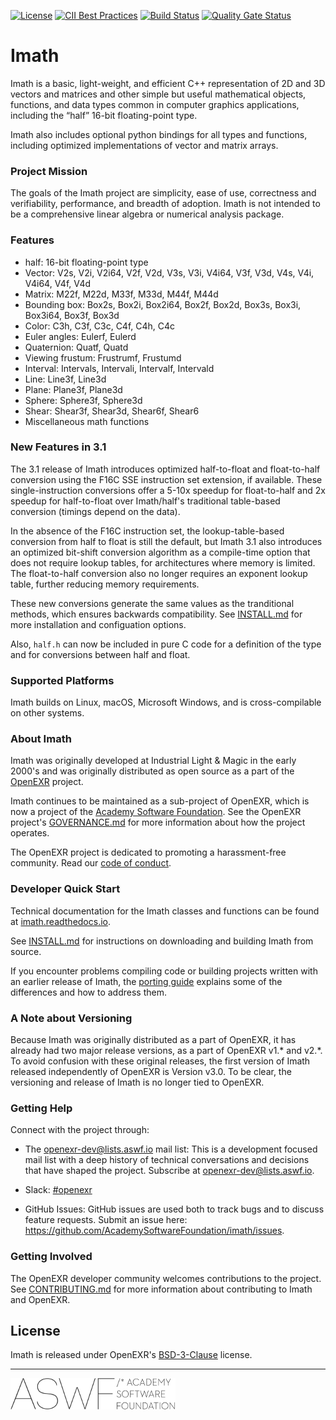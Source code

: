 [![License](https://img.shields.io/github/license/AcademySoftwareFoundation/Imath)](LICENSE.md)
[![CII Best Practices](https://bestpractices.coreinfrastructure.org/projects/2799/badge)](https://bestpractices.coreinfrastructure.org/projects/2799)
[![Build Status](https://dev.azure.com/academysoftwarefoundation/Academy%20Software%20Foundation/_apis/build/status/academysoftwarefoundation.Imath)](https://dev.azure.com/academysoftwarefoundation/Academy%20Software%20Foundation/_build?definitionId=4&_a=summary)
[![Quality Gate Status](https://sonarcloud.io/api/project_badges/measure?project=AcademySoftwareFoundation_Imath&metric=alert_status)](https://sonarcloud.io/dashboard?id=AcademySoftwareFoundation_Imath)

# Imath

Imath is a basic, light-weight, and efficient C++ representation of 2D
and 3D vectors and matrices and other simple but useful mathematical
objects, functions, and data types common in computer graphics
applications, including the “half” 16-bit floating-point type.

Imath also includes optional python bindings for all types and
functions, including optimized implementations of vector and matrix
arrays. 

### Project Mission

The goals of the Imath project are simplicity, ease of use,
correctness and verifiability, performance, and breadth of
adoption. Imath is not intended to be a comprehensive linear algebra
or numerical analysis package.

### Features

* half: 16-bit floating-point type
* Vector: V2s, V2i, V2i64, V2f, V2d, V3s, V3i, V4i64, V3f, V3d, V4s, V4i, V4i64, V4f, V4d 
* Matrix: M22f, M22d, M33f, M33d, M44f, M44d 
* Bounding box: Box2s, Box2i, Box2i64, Box2f, Box2d, Box3s, Box3i, Box3i64, Box3f, Box3d
* Color: C3h, C3f, C3c, C4f, C4h, C4c 
* Euler angles: Eulerf, Eulerd
* Quaternion: Quatf, Quatd
* Viewing frustum: Frustrumf, Frustumd
* Interval: Intervals, Intervali, Intervalf, Intervald
* Line: Line3f, Line3d
* Plane: Plane3f, Plane3d
* Sphere: Sphere3f, Sphere3d
* Shear: Shear3f, Shear3d, Shear6f, Shear6
* Miscellaneous math functions
  
### New Features in 3.1

The 3.1 release of Imath introduces optimized half-to-float and
float-to-half conversion using the F16C SSE instruction set extension,
if available. These single-instruction conversions offer a 5-10x
speedup for float-to-half and 2x speedup for half-to-float over
Imath/half's traditional table-based conversion (timings depend on the
data).

In the absence of the F16C instruction set, the lookup-table-based
conversion from half to float is still the default, but Imath 3.1 also
introduces an optimized bit-shift conversion algorithm as a
compile-time option that does not require lookup tables, for
architectures where memory is limited. The float-to-half conversion
also no longer requires an exponent lookup table, further reducing
memory requirements.

These new conversions generate the same values as the tranditional
methods, which ensures backwards compatibility.  See
[INSTALL.md](INSTALL.md#imath-configuration-settings) for more
installation and configuation options.

Also, ``half.h`` can now be included in pure C code for a definition
of the type and for conversions between half and float.

### Supported Platforms

Imath builds on Linux, macOS, Microsoft Windows, and is
cross-compilable on other systems.

### About Imath

Imath was originally developed at Industrial Light & Magic in the
early 2000's and was originally distributed as open source as a part
of the [OpenEXR](https://github.com/AcademySoftwareFoundation/openexr)
project.

Imath continues to be maintained as a sub-project of OpenEXR, which is
now a project of the [Academy Software
Foundation](https://www.aswf.io).  See
the OpenEXR project's [GOVERNANCE.md](https://github.com/AcademySoftwareFoundation/openexr/blob/master/GOVERNANCE.md)
for more information about how the project operates.

The OpenEXR project is dedicated to promoting a harassment-free
community. Read our [code of conduct](CODE_OF_CONDUCT.md).

### Developer Quick Start

Technical documentation for the Imath classes and functions can be found at
[imath.readthedocs.io](https://imath.readthedocs.io).

See [INSTALL.md](INSTALL.md) for instructions on downloading and building Imath
from source.

If you encounter problems compiling code or building projects written
with an earlier release of Imath, the [porting
guide](https://github.com/AcademySoftwareFoundation/Imath/blob/master/docs/PortingGuide2-3.md)
explains some of the differences and how to address them.

### A Note about Versioning

Because Imath was originally distributed as a part of OpenEXR, it has
already had two major release versions, as a part of OpenEXR v1.* and
v2.*. To avoid confusion with these original releases, the first
version of Imath released independently of OpenEXR is Version v3.0. To
be clear, the versioning and release of Imath is no longer tied to
OpenEXR.

### Getting Help

Connect with the project through:

* The openexr-dev@lists.aswf.io mail list: This is a development
  focused mail list with a deep history of technical conversations and
  decisions that have shaped the project. Subscribe at
  [openexr-dev@lists.aswf.io](https://lists.aswf.io/g/openexr-dev).

* Slack: [#openexr](https://academysoftwarefdn.slack.com/archives/CMLRW4N73)
  
* GitHub Issues: GitHub issues are used both to track bugs and to
  discuss feature requests. Submit an issue here:
  https://github.com/AcademySoftwareFoundation/imath/issues. 

### Getting Involved

The OpenEXR developer community welcomes contributions to the
project. See [CONTRIBUTING.md](CONTRIBUTING.md) for more information
about contributing to Imath and OpenEXR.

## License

Imath is released under OpenEXR's [BSD-3-Clause](LICENSE.md) license.

---

![aswf](https://github.com/AcademySoftwareFoundation/openexr/blob/master/ASWF/images/aswf.png)

